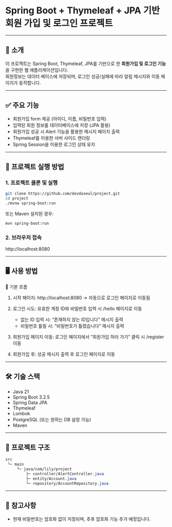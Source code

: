 # Spring Boot + Thymeleaf + JPA 기반 회원 가입 및 로그인 프로젝트

---

## 📌 소개

이 프로젝트는 Spring Boot, Thymeleaf, JPA를 기반으로 한 **회원가입 및 로그인 기능**을 구현한 웹 애플리케이션입니다.  
회원정보는 데이터 베이스에 저장되며, 로그인 성공/실패에 따라 알림 메시지와 이동 페이지가 동작합니다.

---

## ✅ 주요 기능

- 회원가입 form 제공 (아이디, 이름, 비밀번호 입력)
- 입력된 회원 정보를 데이터베이스에 저장 (JPA 활용)
- 회원가입 성공 시 Alert 기능을 활용한 메시지 페이지 출력
- Thymeleaf를 이용한 서버 사이드 렌더링
- Spring Session을 이용한 로그인 상태 유지
  
---

## 🚀 프로젝트 실행 방법

### 1. 프로젝트 클론 및 실행

```bash
git clone https://github.com/devdaseul/project.git
cd project
./mvnw spring-boot:run
```

또는 Maven 설치된 경우:

```bash
mvn spring-boot:run
```

### 2. 브라우저 접속
http://localhost:8080

---

## 🖥️ 사용 방법

🌟 기본 흐름
1. 시작 페이지: http://localhost:8080 → 자동으로 로그인 페이지로 이동됨

2. 로그인 시도: 유효한 계정 ID와 비밀번호 입력 시 /hello 페이지로 이동
   - 없는 ID 입력 시: “존재하지 않는 ID입니다” 메시지 출력
   - 비밀번호 틀릴 시: “비밀번호가 틀렸습니다” 메시지 출력

3. 회원가입 페이지 이동: 로그인 페이지에서 “회원가입 하러 가기” 클릭 시 /register 이동

4. 회원가입 후: 성공 메시지 출력 후 로그인 페이지로 이동

---

## 🛠 기술 스택

- Java 21
- Spring Boot 3.2.5
- Spring Data JPA
- Thymeleaf
- Lombok
- PostgreSQL (또는 원하는 DB 설정 가능)
- Maven

---

## 📂 프로젝트 구조

```css
src
 └─ main
     └─ java/com/lily/project
         ├─ controller/AlertController.java
         ├─ entity/Account.java
         └─ repository/AccountRepository.java
```
---

## 📌 참고사항

- 현재 비밀번호는 암호화 없이 저장되며, 추후 암호화 기능 추가 예정입니다.

